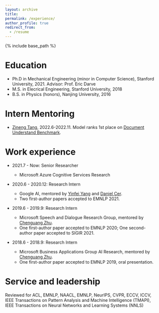```yaml
---
layout: archive
title:
permalink: /experience/
author_profile: true
redirect_from:
  - /resume
---
```


{% include base_path %}

Education
======
* Ph.D in Mechanical Engineering (minor in Computer Science), Stanford University, 2021. Advisor: Prof. Eric Darve
* M.S. in Elecrical Engineering, Stanford University, 2018
* B.S. in Physics (honors), Nanjing University, 2016

Intern Mentoring
======
* [Zineng Tang](https://zinengtang.github.io/), 2022.6-2022.11. Model ranks 1st place on [Document Understand Benchmark](https://duebenchmark.com/leaderboard).

Work experience
======
* 2021.7 - Now: Senior Researcher
  * Microsoft Azure Cognitive Services Research

* 2020.6 - 2020.12: Research Intern
  * Google AI, mentored by [Yinfei Yang](https://sites.google.com/site/yinfeiyang/) and [Daniel Cer](https://www.ischool.berkeley.edu/people/daniel-cer).
  * Two first-author papers accepted to EMNLP 2021.

* 2019.6 - 2019.9: Research Intern
  * Microsoft Speech and Dialogue Research Group, mentored by [Chenguang Zhu](https://cs.stanford.edu/people/cgzhu/).
  * One first-author paper accepted to EMNLP 2020; One second-author paper accepted to SIGIR 2021.

* 2018.6 - 2018.9: Research Intern
  * Microsoft Business Applications Group AI Research, mentored by [Chenguang Zhu](https://cs.stanford.edu/people/cgzhu/).
  * One first-author paper accepted to EMNLP 2019, oral presentation.

Service and leadership
======
Reviewed for ACL, EMNLP, NAACL, EMNLP, NeurIPS, CVPR, ECCV, ICCV, IEEE Transactions on Pattern Analysis and Machine Intelligence (TMAPI), IEEE Transactions on Neural Networks and Learning Systems (NNLS)
